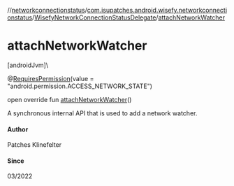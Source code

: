 //[networkconnectionstatus](../../../index.md)/[com.isupatches.android.wisefy.networkconnectionstatus](../index.md)/[WisefyNetworkConnectionStatusDelegate](index.md)/[attachNetworkWatcher](attach-network-watcher.md)

# attachNetworkWatcher

[androidJvm]\

@[RequiresPermission](https://developer.android.com/reference/kotlin/androidx/annotation/RequiresPermission.html)(value = &quot;android.permission.ACCESS_NETWORK_STATE&quot;)

open override fun [attachNetworkWatcher](attach-network-watcher.md)()

A synchronous internal API that is used to add a network watcher.

#### Author

Patches Klinefelter

#### Since

03/2022
